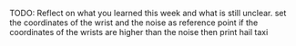 TODO: Reflect on what you learned this week and what is still unclear.
set the coordinates of the wrist and the noise as reference point
if the coordinates of the wrists are higher than the noise
then print hail taxi